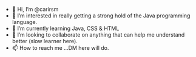 - 👋 Hi, I’m @carirsm
- 👀 I’m interested in really getting a strong hold of the Java programming language.
- 🌱 I’m currently learning Java, CSS & HTML
- 💞️ I’m looking to collaborate on anything that can help me understand better (slow learner here).
- 📫 How to reach me ...DM here will do.

<!---
carirsm/carirsm is a ✨ special ✨ repository because its `README.md` (this file) appears on your GitHub profile.
You can click the Preview link to take a look at your changes.
--->
